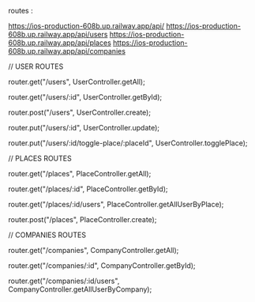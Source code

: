 routes : 

https://ios-production-608b.up.railway.app/api/
https://ios-production-608b.up.railway.app/api/users
https://ios-production-608b.up.railway.app/api/places
https://ios-production-608b.up.railway.app/api/companies

// USER ROUTES

router.get("/users", UserController.getAll);

router.get("/users/:id", UserController.getById);

router.post("/users", UserController.create);

router.put("/users/:id", UserController.update);

router.put("/users/:id/toggle-place/:placeId", UserController.togglePlace);

// PLACES ROUTES

router.get("/places", PlaceController.getAll);

router.get("/places/:id", PlaceController.getById);

router.get("/places/:id/users", PlaceController.getAllUserByPlace);

router.post("/places", PlaceController.create);

// COMPANIES ROUTES

router.get("/companies", CompanyController.getAll);

router.get("/companies/:id", CompanyController.getById);

router.get("/companies/:id/users", CompanyController.getAllUserByCompany);
